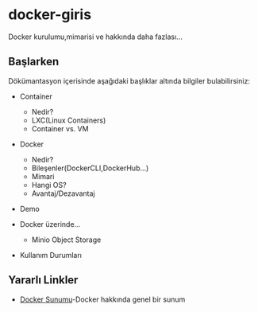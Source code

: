 # docker-giris

Docker kurulumu,mimarisi ve hakkında daha fazlası...


## Başlarken

Dökümantasyon içerisinde aşağıdaki başlıklar altında bilgiler bulabilirsiniz:


* Container
  * Nedir?
  * LXC(Linux Containers)
  * Container vs. VM
  
* Docker
  *  Nedir?
  *  Bileşenler(DockerCLI,DockerHub...)
  *  Mimari
  *  Hangi OS?
  *  Avantaj/Dezavantaj

* Demo
* Docker üzerinde... 
  * Minio Object Storage 
* Kullanım Durumları


## Yararlı Linkler

* [Docker Sunumu](https://goo.gl/FAKYxb)-Docker hakkında genel bir sunum
